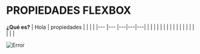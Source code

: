 # **PROPIEDADES FLEXBOX**


**¿Qué es?**
| Hola  |  propiedades |   |   |   |
|---    |---           |---|---|---|
|       |              |   |   |   |
|       |              |   |   |   |
|       |              |   |   |   |

![Error](https://s3-us-west-2.amazonaws.com/devcodepro/media/tutorials/modelo-caja-css-t1.jpg)